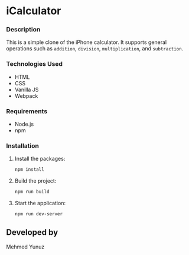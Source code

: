 # iCalculator

### Description

This is a simple clone of the iPhone calculator. It supports general operations such as `addition`, `division`, `multiplication`, and `subtraction`.

### Technologies Used

- HTML
- CSS
- Vanilla JS
- Webpack


### Requirements

- Node.js
- npm


### Installation

1. Install the packages:

   ```bash
   npm install
   ```

2. Build the project:

   ```bash
   npm run build
   ```

3. Start the application:

   ```bash
   npm run dev-server
   ```

## Developed by

Mehmed Yunuz

